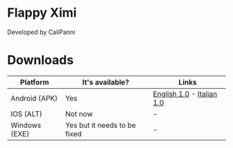 # Flappy Ximi

Developed by CaliPanni


# Downloads
| Platform              |It's available?                       |Links                         |
|----------------|-------------------------------|-----------------------------|
|Android (APK)|Yes            |[English 1.0](http:/calipanni) - [Italian 1.0](https://github.com/CaliPanni/flappyximi/releases/download/releses/flappyximi.apk)          |
|IOS  (ALT)        |Not now           |-            |
|Windows     (EXE)   |Yes but it needs to be fixed|  -


